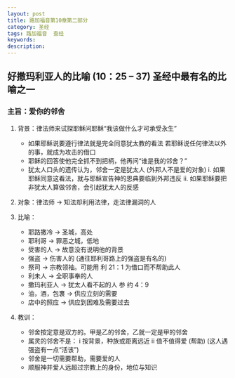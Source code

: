 ```yaml
---
layout: post
title: 路加福音第10章第二部分
category: 圣经
tags: 路加福音  查经
keywords: 
description: 
---
```


## 好撒玛利亚人的比喻 (10：25 – 37)  圣经中最有名的比喻之一
### 主旨：爱你的邻舍

1. 背景：律法师来试探耶稣问耶稣“我该做什么才可承受永生”
    - 如果耶稣说要遵行律法就是完全同意犹太教的看法
若耶稣说任何律法以外的事，就成为攻击的借口
    - 耶稣的回答使他完全抓不到把柄，他再问“谁是我的邻舍？”
    - 犹太人口头的遗传认为，邻舍一定是犹太人 (外邦人不是爱的对象)
        i.	如果耶稣同意这看法，就与耶稣宣告神的恩典要临到外邦违反
        ii.	  如果耶稣要把非犹太人算做邻舍，会引起犹太人的反感

2. 对象：律法师 → 知法却利用法律，走法律漏洞的人

3. 比喻：
    - 耶路撒冷 → 圣城，高处
    - 耶利哥 → 罪恶之城，低地
    - 受害的人 → 故意没有说明他的背景
    - 强盗 → 伤害人的 (通往耶利哥路上的强盗是有名的)
    - 祭司 → 宗教领袖。可能用 利 21：1 为借口而不帮助此人
    - 利未人 → 全职事奉的人
    - 撒玛利亚人 → 犹太人看不起的人 参 约 4：9
    - 油，酒，包褢 → 供应立刻的需要
    - 店中的照应 → 供应到困难及需要过去

4. 教训：
    - 邻舍按定意是双方的。甲是乙的邻舍，乙就一定是甲的邻舍
    - 属灵的邻舍不是：
        i 按背景，种族或距离远近
        ii 值不值得爱 (帮助) (这人遇强盗有一点“活该”)
    - 邻舍是一切需要帮助，需要爱的人
    - 顺服神并爱人远超过宗教上的身份，地位与知识


